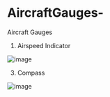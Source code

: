 # AircraftGauges-
Aircraft Gauges 

1) Airspeed Indicator
   
![image](https://github.com/tarun06/AircraftGauges-/assets/2249775/f6e8b9c4-49be-418b-bd88-16232d3c06c1)


3) Compass

![image](https://github.com/tarun06/AircraftGauges-/assets/2249775/802b2e1e-82f9-4418-b2c5-d76517ff769c)

